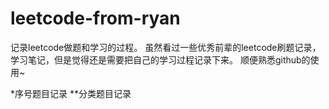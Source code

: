 # leetcode-from-ryan

记录leetcode做题和学习的过程。
虽然看过一些优秀前辈的leetcode刷题记录，学习笔记，但是觉得还是需要把自己的学习过程记录下来。
顺便熟悉github的使用~

*序号题目记录
**分类题目记录
